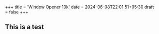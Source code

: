+++
title = 'Window Opener 10k'
date = 2024-06-08T22:01:51+05:30
draft = false
+++

## This is a test
